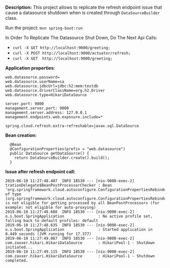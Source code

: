 **Description:** This project allows to replicate the refresh endpoint issue that cause a datasource shutdown when is created through `DataSourceBuilder` class.


Run the project:
`mvn spring-boot:run`

In Order To Replicate The Datasource Shut Down, Do The Next Api Calls:
- `curl -X GET http://localhost:9000/greeting;`
- `curl -X POST http://localhost:9000/actuator/refresh;`
- `curl -X GET  http://localhost:9000/greeting;`


**Application properties**:
```
web.datasource.password=
web.datasource.userName=sa
web.datasource.jdbcUrl=jdbc:h2:mem:testdb
web.datasource.driverClassName=org.h2.Driver
web.datasource.type=HikariDataSource

server.port: 9000
management.server.port: 9000
management.server.address: 127.0.0.1
management.endpoints.web.exposure.include=*

spring.cloud.refresh.extra-refreshable=javax.sql.DataSource
```

**Bean creation:**
```
  @Bean
  @ConfigurationProperties(prefix = "web.datasource")
  public DataSource getDataSource() {
    return DataSourceBuilder.create().build();
  }
```

**Issue after refresh endpoint call:**
```
2019-06-10 11:27:48.407  INFO 18530 --- [nio-9000-exec-2] trationDelegate$BeanPostProcessorChecker : Bean 'org.springframework.cloud.autoconfigure.ConfigurationPropertiesRebinderAutoConfiguration' of type [org.springframework.cloud.autoconfigure.ConfigurationPropertiesRebinderAutoConfiguration$$EnhancerBySpringCGLIB$$b0795841] is not eligible for getting processed by all BeanPostProcessors (for example: not eligible for auto-proxying)
2019-06-10 11:27:48.608  INFO 18530 --- [nio-9000-exec-2] o.s.boot.SpringApplication               : No active profile set, falling back to default profiles: default
2019-06-10 11:27:48.635  INFO 18530 --- [nio-9000-exec-2] o.s.boot.SpringApplication               : Started application in 0.449 seconds (JVM running for 17.377)
2019-06-10 11:27:49.087  INFO 18530 --- [nio-9000-exec-2] com.zaxxer.hikari.HikariDataSource       : HikariPool-1 - Shutdown initiated...
2019-06-10 11:27:49.115  INFO 18530 --- [nio-9000-exec-2] com.zaxxer.hikari.HikariDataSource       : HikariPool-1 - Shutdown completed.
```

